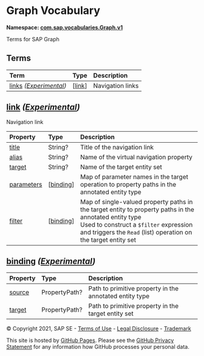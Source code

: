 # Graph Vocabulary
**Namespace: [com.sap.vocabularies.Graph.v1](Graph.xml)**

Terms for SAP Graph


## Terms

Term|Type|Description
:---|:---|:----------
[links](./Graph.xml#L36:~:text=<Term%20Name="-,links,-") *([Experimental](Common.md#Experimental))*|\[[link](#link)\]|<a name="links"></a>Navigation links

## <a name="link"></a>[link](./Graph.xml#L41:~:text=<ComplexType%20Name="-,link,-") *([Experimental](Common.md#Experimental))*
Navigation link

Property|Type|Description
:-------|:---|:----------
[title](./Graph.xml#L44:~:text=<ComplexType%20Name="-,link,-")|String?|Title of the navigation link
[alias](./Graph.xml#L47:~:text=<ComplexType%20Name="-,link,-")|String?|Name of the virtual navigation property
[target](./Graph.xml#L50:~:text=<ComplexType%20Name="-,link,-")|String?|Name of the target entity set
[parameters](./Graph.xml#L53:~:text=<ComplexType%20Name="-,link,-")|\[[binding](#binding)\]|Map of parameter names in the target operation to property paths in the annotated entity type
[filter](./Graph.xml#L56:~:text=<ComplexType%20Name="-,link,-")|\[[binding](#binding)\]|Map of single-valued property paths in the target entity to property paths in the annotated entity type<br>Used to construct a `$filter` expression and triggers the `Read` (list) operation on the target entity set

## <a name="binding"></a>[binding](./Graph.xml#L62:~:text=<ComplexType%20Name="-,binding,-") *([Experimental](Common.md#Experimental))*


Property|Type|Description
:-------|:---|:----------
[source](./Graph.xml#L64:~:text=<ComplexType%20Name="-,binding,-")|PropertyPath?|Path to primitive property in the annotated entity type
[target](./Graph.xml#L67:~:text=<ComplexType%20Name="-,binding,-")|PropertyPath?|Path to primitive property in the target entity set

© Copyright 2021, SAP SE - [Terms of Use](https://www.sap.com/corporate/en/legal/terms-of-use.html) - [Legal Disclosure](https://www.sap.com/corporate/en/legal/impressum.html) - [Trademark](https://www.sap.com/about/legal/trademark.html)

This site is hosted by [GitHub Pages](https://pages.github.com/). Please see the [GitHub Privacy Statement](https://docs.github.com/en/github/site-policy/github-privacy-statement) for any information how GitHub processes your personal data.
